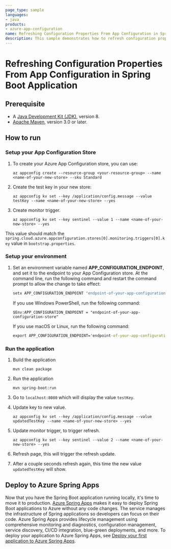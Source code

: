 ```yaml
---
page_type: sample
languages:
- java
products:
- azure-app-configuration
name: Refreshing Configuration Properties From App Configuration in Spring Boot Application using Entra ID
description: This sample demonstrates how to refresh configuration properties from App Configuration in Spring Boot application using Entra ID.
---
```


# Refreshing Configuration Properties From App Configuration in Spring Boot Application

## Prerequisite

* A [Java Development Kit (JDK)](https://docs.microsoft.com/java/azure/jdk/?view=azure-java-stable), version 8.
* [Apache Maven](http://maven.apache.org/), version 3.0 or later.

## How to run

### Setup your App Configuration Store

1. To create your Azure App Configuration store, you can use:

    ```azurecli
    az appconfig create --resource-group <your-resource-group> --name <name-of-your-new-store> --sku Standard
    ```

1. Create the test key in your new store:

    ```azurecli
    az appconfig kv set --key /application/config.message --value testKey --name <name-of-your-new-store> --yes
    ```

1. Create monitor trigger.

    ```azurecli
    az appconfig kv set --key sentinel --value 1 --name <name-of-your-new-store> --yes
    ```

This value should match the `spring.cloud.azure.appconfiguration.stores[0].monitoring.triggers[0].key` value in `bootstrap.properties`.

### Setup your environment

1. Set an environment variable named **APP_CONFIGURATION_ENDPOINT**, and set it to the endpoint to your App Configuration store. At the command line, run the following command and restart the command prompt to allow the change to take effect:

   ```cmd
   setx APP_CONFIGURATION_ENDPOINT "endpoint-of-your-app-configuration-store"
   ```

   If you use Windows PowerShell, run the following command:

   ```azurepowershell
   $Env:APP_CONFIGURATION_ENDPOINT = "endpoint-of-your-app-configuration-store"
   ```

   If you use macOS or Linux, run the following command:

   ```cmd
   export APP_CONFIGURATION_ENDPOINT='endpoint-of-your-app-configuration-store'
   ```

### Run the application

1. Build the application

    ```console
    mvn clean package
    ```

1. Run the application

    ```console
    mvn spring-boot:run
    ```

1. Go to `localhost:8080` which will display the value `testKey`.

1. Update key to new value.

    ```azurecli
    az appconfig kv set --key /application/config.message --value updatedTestKey --name <name-of-your-new-store> --yes
    ```

1. Update monitor trigger, to trigger refresh.

    ```azurecli
    az appconfig kv set --key sentinel --value 2 --name <name-of-your-new-store> --yes
    ```

1. Refresh page, this will trigger the refresh update.

1. After a couple seconds refresh again, this time the new value `updatedTestKey` will show.

## Deploy to Azure Spring Apps

Now that you have the Spring Boot application running locally, it's time to move it to production. [Azure Spring Apps](https://learn.microsoft.com/azure/spring-apps/overview) makes it easy to deploy Spring Boot applications to Azure without any code changes. The service manages the infrastructure of Spring applications so developers can focus on their code. Azure Spring Apps provides lifecycle management using comprehensive monitoring and diagnostics, configuration management, service discovery, CI/CD integration, blue-green deployments, and more. To deploy your application to Azure Spring Apps, see [Deploy your first application to Azure Spring Apps](https://learn.microsoft.com/azure/spring-apps/quickstart?tabs=Azure-CLI).

